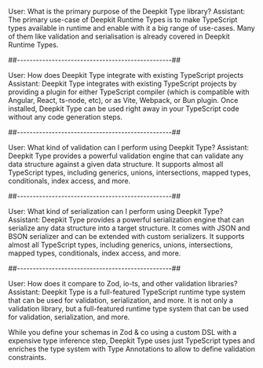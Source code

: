 
User: What is the primary purpose of the Deepkit Type library?
Assistant: The primary use-case of Deepkit Runtime Types is to make TypeScript types available in runtime and enable with it a big range of use-cases. Many of them like validation and serialisation is already covered in Deepkit Runtime Types.

##-------------------------------------------------##

User: How does Deepkit Type integrate with existing TypeScript projects
Assistant: Deepkit Type integrates with existing TypeScript projects by providing a plugin for either TypeScript compiler (which is compatible with Angular, React, ts-node, etc), or as Vite, Webpack, or Bun plugin.
Once installed, Deepkit Type can be used right away in your TypeScript code without any code generation steps.

##-------------------------------------------------##

User: What kind of validation can I perform using Deepkit Type?
Assistant: Deepkit Type provides a powerful validation engine that can validate any data structure against a given data structure. It supports almost all TypeScript types, including generics, unions, intersections, mapped types, conditionals, index access, and more.

##-------------------------------------------------##

User: What kind of serialization can I perform using Deepkit Type?
Assistant: Deepkit Type provides a powerful serialization engine that can serialize any data structure into a target structure. It comes with JSON and BSON serializer and can be extended with custom serializers. It supports almost all TypeScript types, including generics, unions, intersections, mapped types, conditionals, index access, and more.

##-------------------------------------------------##

User: How does it compare to Zod, io-ts, and other validation libraries?
Assistant: Deepkit Type is a full-featured TypeScript runtime type system that can be used for validation, serialization, and more. It is not only a validation library, but a full-featured runtime type system that can be used for validation, serialization, and more.

While you define your schemas in Zod & co using a custom DSL with a expensive type inference step, Deepkit Type uses just TypeScript types and enriches the type system with Type Annotations to allow to define validation constraints.
